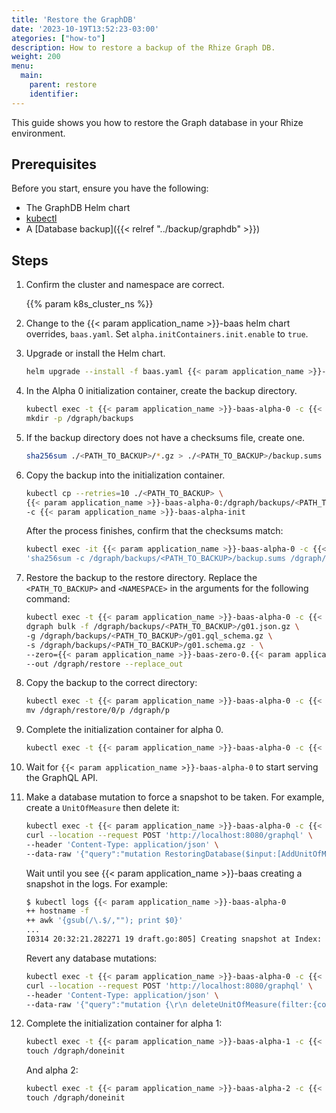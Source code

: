 ```yaml
---
title: 'Restore the GraphDB'
date: '2023-10-19T13:52:23-03:00'
ategories: ["how-to"]
description: How to restore a backup of the Rhize Graph DB.
weight: 200
menu:
  main:
    parent: restore
    identifier:
---
```


This guide shows you how to restore the Graph database in your Rhize environment.

## Prerequisites

Before you start, ensure you have the following:

- The GraphDB Helm chart
- [kubectl](https://kubernetes.io/docs/tasks/tools/)
- A [Database backup]({{< relref "../backup/graphdb" >}})

## Steps

<!-- if procedure is very long, consider using h3s -->

1. Confirm the cluster and namespace are correct.

    {{% param k8s_cluster_ns %}}

1. Change to the {{< param application_name >}}-baas helm chart overrides, `baas.yaml`.
   Set `alpha.initContainers.init.enable` to `true`.

1. Upgrade or install the Helm chart.

    ```bash
    helm upgrade --install -f baas.yaml {{< param application_name >}}-baas {{< param application_name >}}/baas -n {{< param application_name >}}
    ```

1. In the Alpha 0 initialization container, create the backup directory.

    ```bash
    kubectl exec -t {{< param application_name >}}-baas-alpha-0 -c {{< param application_name >}}-baas-alpha-init -- \
    mkdir -p /dgraph/backups
    ```

1. If the backup directory does not have a checksums file, create one.

    ```bash
    sha256sum ./<PATH_TO_BACKUP>/*.gz > ./<PATH_TO_BACKUP>/backup.sums
    ```

1. Copy the backup into the initialization container.

    ```bash
    kubectl cp --retries=10 ./<PATH_TO_BACKUP> \
    {{< param application_name >}}-baas-alpha-0:/dgraph/backups/<PATH_TO_BACKUP> \
    -c {{< param application_name >}}-baas-alpha-init
    ```

    After the process finishes, confirm that the checksums match:

    ```bash
    kubectl exec -it {{< param application_name >}}-baas-alpha-0 -c {{< param application_name >}}-baas-alpha-init -- \
    'sha256sum -c /dgraph/backups/<PATH_TO_BACKUP>/backup.sums /dgraph/backups/<PATH_TO_BACKUP>/*.gz'
    ```

1. Restore the backup to the restore directory.
  Replace the `<PATH_TO_BACKUP>` and `<NAMESPACE>` in the arguments for the following command:


    ```bash
    kubectl exec -t {{< param application_name >}}-baas-alpha-0 -c {{< param application_name >}}-baas-alpha-init --  \
    dgraph bulk -f /dgraph/backups/<PATH_TO_BACKUP>/g01.json.gz \
    -g /dgraph/backups/<PATH_TO_BACKUP>/g01.gql_schema.gz \
    -s /dgraph/backups/<PATH_TO_BACKUP>/g01.schema.gz - \
    --zero={{< param application_name >}}-baas-zero-0.{{< param application_name >}}-baas-zero-headless.<NAMESPACE>.svc.cluster.local:5080 \
    --out /dgraph/restore --replace_out
    ```
1. Copy the backup to the correct directory:

    ```bash
    kubectl exec -t {{< param application_name >}}-baas-alpha-0 -c {{< param application_name >}}-baas-alpha-init -- \
    mv /dgraph/restore/0/p /dgraph/p
    ```

1. Complete the initialization container for alpha 0.

    ```bash
    kubectl exec -t {{< param application_name >}}-baas-alpha-0 -c {{< param application_name >}}-baas-alpha-init -- touch /dgraph/doneinit
    ```

1. Wait for `{{< param application_name >}}-baas-alpha-0` to start serving the GraphQL API.

1. Make a database mutation to force a snapshot to be taken.
For example, create a `UnitOfMeasure` then delete it:

    ```bash
    kubectl exec -t {{< param application_name >}}-baas-alpha-0 -c {{< param application_name >}}-baas-alpha -- \
    curl --location --request POST 'http://localhost:8080/graphql' \
    --header 'Content-Type: application/json' \
    --data-raw '{"query":"mutation RestoringDatabase($input:[AddUnitOfMeasureInput!]!){\r\n addUnitOfMeasure(input:$input){\r\n unitOfMeasure{\r\n id\r\n dataType\r\n code\r\n }\r\n}\r\n}","variables":{"input":[{"code":"Restoring","isActive":true,"dataType":"BOOL"}]}}'
    ```
    Wait until you see {{< param application_name >}}-baas creating a snapshot in the logs. For example:

    ```bash
    $ kubectl logs {{< param application_name >}}-baas-alpha-0
    ++ hostname -f
    ++ awk '{gsub(/\.$/,""); print $0}'
    ...
    I0314 20:32:21.282271 19 draft.go:805] Creating snapshot at Index: 16, ReadTs: 9
    ```

    Revert any database mutations:

    ```bash
    kubectl exec -t {{< param application_name >}}-baas-alpha-0 -c {{< param application_name >}}-baas-alpha -- \
    curl --location --request POST 'http://localhost:8080/graphql' \
    --header 'Content-Type: application/json' \
    --data-raw '{"query":"mutation {\r\n deleteUnitOfMeasure(filter:{code:{eq:\"Restoring\"}}){\r\n unitOfMeasure{\r\n id\r\n }\r\n }\r\n}","variables":{"input":[{"code":"Restoring","isActive":true,"dataType":"BOOL"}]}}'
    ```

1. Complete the initialization container for alpha 1:

    ```bash
    kubectl exec -t {{< param application_name >}}-baas-alpha-1 -c {{< param application_name >}}-baas-alpha-init -- \
    touch /dgraph/doneinit
    ```

    And alpha 2:

    ```bash
    kubectl exec -t {{< param application_name >}}-baas-alpha-2 -c {{< param application_name >}}-baas-alpha-init -- \
    touch /dgraph/doneinit
    ```

